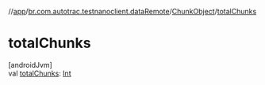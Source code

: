 //[app](../../../index.md)/[br.com.autotrac.testnanoclient.dataRemote](../index.md)/[ChunkObject](index.md)/[totalChunks](total-chunks.md)

# totalChunks

[androidJvm]\
val [totalChunks](total-chunks.md): [Int](https://kotlinlang.org/api/latest/jvm/stdlib/kotlin/-int/index.html)
